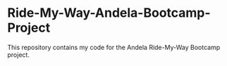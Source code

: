 # Ride-My-Way-Andela-Bootcamp-Project
This repository contains my code for the Andela Ride-My-Way Bootcamp project.

